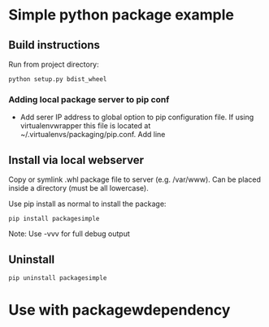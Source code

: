# Simple python package example

## Build instructions
Run from project directory:
    
    python setup.py bdist_wheel

### Adding local package server to pip conf
* Add serer IP address to global option to pip configuration file. 
If using virtualenvwrapper this file is located at ~/.virtualenvs/packaging/pip.conf.
Add line

## Install via local webserver
Copy or symlink .whl package file to server (e.g. /var/www).
Can be placed inside a directory (must be all lowercase).

Use pip install as normal to install the package:
    
    pip install packagesimple
Note: Use -vvv for full debug output

## Uninstall

    pip uninstall packagesimple

# Use with packagewdependency


